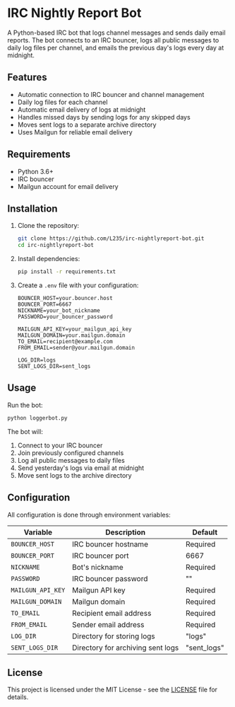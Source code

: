 # IRC Nightly Report Bot

A Python-based IRC bot that logs channel messages and sends daily email reports. The bot connects to an IRC bouncer, logs all public messages to daily log files per channel, and emails the previous day's logs every day at midnight.

## Features

- Automatic connection to IRC bouncer and channel management
- Daily log files for each channel
- Automatic email delivery of logs at midnight
- Handles missed days by sending logs for any skipped days
- Moves sent logs to a separate archive directory
- Uses Mailgun for reliable email delivery

## Requirements

- Python 3.6+
- IRC bouncer
- Mailgun account for email delivery

## Installation

1. Clone the repository:
   ```bash
   git clone https://github.com/L235/irc-nightlyreport-bot.git
   cd irc-nightlyreport-bot
   ```

2. Install dependencies:
   ```bash
   pip install -r requirements.txt
   ```

3. Create a `.env` file with your configuration:
   ```env
   BOUNCER_HOST=your.bouncer.host
   BOUNCER_PORT=6667
   NICKNAME=your_bot_nickname
   PASSWORD=your_bouncer_password
   
   MAILGUN_API_KEY=your_mailgun_api_key
   MAILGUN_DOMAIN=your.mailgun.domain
   TO_EMAIL=recipient@example.com
   FROM_EMAIL=sender@your.mailgun.domain
   
   LOG_DIR=logs
   SENT_LOGS_DIR=sent_logs
   ```

## Usage

Run the bot:
```bash
python loggerbot.py
```

The bot will:
1. Connect to your IRC bouncer
2. Join previously configured channels
3. Log all public messages to daily files
4. Send yesterday's logs via email at midnight
5. Move sent logs to the archive directory

## Configuration

All configuration is done through environment variables:

| Variable | Description | Default |
|----------|-------------|---------|
| `BOUNCER_HOST` | IRC bouncer hostname | Required |
| `BOUNCER_PORT` | IRC bouncer port | 6667 |
| `NICKNAME` | Bot's nickname | Required |
| `PASSWORD` | IRC bouncer password | "" |
| `MAILGUN_API_KEY` | Mailgun API key | Required |
| `MAILGUN_DOMAIN` | Mailgun domain | Required |
| `TO_EMAIL` | Recipient email address | Required |
| `FROM_EMAIL` | Sender email address | Required |
| `LOG_DIR` | Directory for storing logs | "logs" |
| `SENT_LOGS_DIR` | Directory for archiving sent logs | "sent_logs" |

## License

This project is licensed under the MIT License - see the [LICENSE](LICENSE) file for details. 